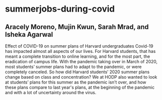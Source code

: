 # summerjobs-during-covid
## Aracely Moreno, Mujin Kwun, Sarah Mrad, and Isheka Agarwal 

Effect of COVID-19 on summer plans of Harvard undergraduates
Covid-19 has impacted almost all aspects of our lives. For Harvard students, that has meant a complete transition to online learning, and for the most part, the eradication of campus life. With the pandemic taking over in March of 2020, most students’ summer plans had to adapt to the pandemic, or were completely canceled. So how did Harvard students’ 2020 summer plans change based on class  and concentration?
We at HODP also wanted to look at students’ plans for this summer as the pandemic isn’t over, and how these plans compare to last year's plans, at the beginning of the pandemic and with a lot of uncertainty around the virus.

